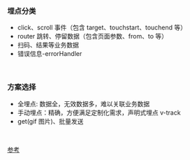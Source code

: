 ### 埋点分类

- click、scroll 事件（包含 target、touchstart、touchend 等）
- router 跳转、停留数据（包含页面参数、from、to 等）
- 扫码、结果等业务数据
- 错误信息-errorHandler

​

### 方案选择

- 全埋点: 数据全，无效数据多，难以关联业务数据
- 手动埋点：精确，方便满足定制化需求，声明式埋点 v-track
- get(gif 图片)、批量发送

​

[参考](https://jishuin.proginn.com/p/763bfbd60636)​
